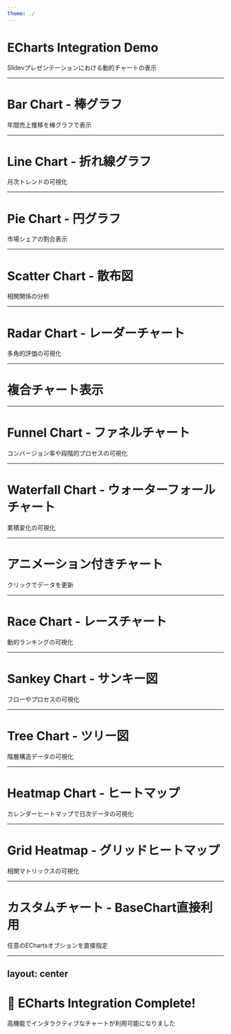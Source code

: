 ```yaml
---
theme: ./
---
```


# ECharts Integration Demo

Slidevプレゼンテーションにおける動的チャートの表示

---

# Bar Chart - 棒グラフ

年間売上推移を棒グラフで表示

<div class="h-80">
  <BarChart
    :key="$slidev.nav.currentPage"
    title="年間売上推移"
    :labels="['2021年', '2022年', '2023年', '2024年']"
    :series="[
      { name: '製品A', data: [120, 200, 150, 180] },
      { name: '製品B', data: [80, 90, 110, 140] },
      { name: '製品C', data: [60, 70, 85, 95] }
    ]"
    x-axis-name="年度"
    y-axis-name="売上（百万円）"
  />
</div>

---

# Line Chart - 折れ線グラフ

月次トレンドの可視化

<div class="h-80">
  <LineChart
    :key="$slidev.nav.currentPage"
    title="月次アクセス数推移"
    :labels="['1月', '2月', '3月', '4月', '5月', '6月']"
    :series="[
      { 
        name: 'ページビュー', 
        data: [1200, 1320, 1010, 1340, 900, 2300],
        smooth: true
      },
      { 
        name: 'ユニークユーザー', 
        data: [820, 932, 901, 934, 1290, 1330],
        smooth: true,
        areaStyle: {}
      }
    ]"
    x-axis-name="月"
    y-axis-name="アクセス数"
  />
</div>

---

# Pie Chart - 円グラフ

市場シェアの割合表示

<div class="h-80">
  <PieChart
    :key="$slidev.nav.currentPage"
    title="市場シェア分析"
    :data="[
      { value: 1048, name: 'Google' },
      { value: 735, name: 'Facebook' },
      { value: 580, name: 'Amazon' },
      { value: 484, name: 'Apple' },
      { value: 300, name: 'Microsoft' }
    ]"
  />
</div>

---

# Scatter Chart - 散布図

相関関係の分析

<div class="h-80">
  <ScatterChart
    :key="$slidev.nav.currentPage"
    title="価格と満足度の相関"
    :series="[
      {
        name: '製品グループA',
        data: [[10.0, 8.04], [8.07, 6.95], [13.0, 7.58], [9.05, 8.81], [11.0, 8.33], [14.0, 7.66], [13.4, 6.81], [10.0, 6.33], [14.0, 8.96], [12.5, 6.82]]
      },
      {
        name: '製品グループB',
        data: [[10.0, 9.14], [8.07, 8.14], [13.0, 8.74], [9.05, 8.77], [11.0, 9.26], [14.0, 8.10], [13.4, 8.13], [10.0, 7.26], [14.0, 9.42], [12.5, 8.27]]
      }
    ]"
    x-axis-name="価格（千円）"
    y-axis-name="満足度スコア"
  />
</div>

---

# Radar Chart - レーダーチャート

多角的評価の可視化

<div class="h-80">
  <RadarChart
    :key="$slidev.nav.currentPage"
    title="スキル評価"
    :indicators="[
      { name: 'JavaScript', max: 100 },
      { name: 'TypeScript', max: 100 },
      { name: 'Vue.js', max: 100 },
      { name: 'React', max: 100 },
      { name: 'Node.js', max: 100 },
      { name: 'Python', max: 100 }
    ]"
    :data="[
      { 
        name: '現在のスキル', 
        value: [85, 90, 95, 70, 80, 60],
        areaStyle: { opacity: 0.5 }
      },
      { 
        name: '目標スキル', 
        value: [95, 95, 100, 85, 90, 80],
        areaStyle: { opacity: 0.3 }
      }
    ]"
  />
</div>

---

# 複合チャート表示

<div class="grid grid-cols-2 gap-4">
  <div class="h-64">
    <BarChart
      :key="$slidev.nav.currentPage"
      title="四半期売上"
      :labels="['Q1', 'Q2', 'Q3', 'Q4']"
      :series="[
        { name: '2023', data: [120, 132, 101, 134] },
        { name: '2024', data: [145, 162, 143, 178] }
      ]"
    />
  </div>
  <div class="h-64">
    <PieChart
      :key="$slidev.nav.currentPage + '_pie'"
      title="売上内訳"
      :data="[
        { value: 335, name: '直販' },
        { value: 310, name: '代理店' },
        { value: 234, name: 'オンライン' },
        { value: 135, name: 'その他' }
      ]"
      :show-legend="false"
    />
  </div>
</div>

---

# Funnel Chart - ファネルチャート

コンバージョン率や段階的プロセスの可視化

<div class="h-80">
  <FunnelChart
    :key="$slidev.nav.currentPage"
    title="コンバージョンファネル"
    :data="[
      { value: 100, name: '訪問' },
      { value: 80, name: 'クリック' },
      { value: 60, name: '閲覧' },
      { value: 40, name: '問い合わせ' },
      { value: 20, name: '購入' }
    ]"
    sort="descending"
  />
</div>

---

# Waterfall Chart - ウォーターフォールチャート

累積変化の可視化

<div class="h-80">
  <WaterfallChart
    :key="$slidev.nav.currentPage"
    title="月次収支の推移"
    :data="[
      { name: '期初残高', value: 1000, type: 'total' },
      { name: '売上1', value: 450 },
      { name: '売上2', value: 380 },
      { name: '経費1', value: -220, type: 'expense' },
      { name: '売上3', value: 300 },
      { name: '経費2', value: -180, type: 'expense' },
      { name: '売上4', value: 250 },
      { name: '経費3', value: -150, type: 'expense' }
    ]"
    :show-total="true"
  />
</div>

---

# アニメーション付きチャート

クリックでデータを更新

<div class="h-80" v-click>
  <LineChart
    title="動的データ更新"
    :labels="['Jan', 'Feb', 'Mar', 'Apr', 'May']"
    :series="[
      { 
        name: 'データセット', 
        data: $slidev.nav.clicks > 0 ? [100, 180, 140, 200, 160] : [50, 60, 55, 70, 65],
        smooth: true,
        areaStyle: { opacity: 0.3 }
      }
    ]"
  />
</div>

---

# Race Chart - レースチャート

動的ランキングの可視化

<div class="h-96">
  <RaceChart
    :key="$slidev.nav.currentPage"
    title="売上ランキングの推移"
    :data="[
      { 
        name: '製品A', 
        values: [
          { period: '2021年', value: 120 },
          { period: '2022年', value: 200 },
          { period: '2023年', value: 150 },
          { period: '2024年', value: 180 }
        ],
        color: '#5470c6'
      },
      { 
        name: '製品B', 
        values: [
          { period: '2021年', value: 80 },
          { period: '2022年', value: 90 },
          { period: '2023年', value: 110 },
          { period: '2024年', value: 140 }
        ],
        color: '#91cc75'
      },
      { 
        name: '製品C', 
        values: [
          { period: '2021年', value: 60 },
          { period: '2022年', value: 70 },
          { period: '2023年', value: 85 },
          { period: '2024年', value: 195 }
        ],
        color: '#fac858'
      },
      { 
        name: '製品D', 
        values: [
          { period: '2021年', value: 90 },
          { period: '2022年', value: 100 },
          { period: '2023年', value: 120 },
          { period: '2024年', value: 150 }
        ],
        color: '#ee6666'
      },
      { 
        name: '製品E', 
        values: [
          { period: '2021年', value: 50 },
          { period: '2022年', value: 180 },
          { period: '2023年', value: 160 },
          { period: '2024年', value: 170 }
        ],
        color: '#73c0de'
      }
    ]"
    unit="百万円"
    :max-bars="5"
    :update-frequency="1500"
    :auto-play="true"
  />
</div>

---

# Sankey Chart - サンキー図

フローやプロセスの可視化

<div class="h-80">
  <SankeyChart
    :key="$slidev.nav.currentPage"
    title="エネルギーフロー"
    :nodes="[
      { name: '石炭' },
      { name: '天然ガス' },
      { name: '原子力' },
      { name: '再生可能' },
      { name: '火力発電' },
      { name: '原子力発電' },
      { name: '再生可能発電' },
      { name: '産業' },
      { name: '家庭' },
      { name: '商業' },
      { name: '輸送' }
    ]"
    :links="[
      { source: '石炭', target: '火力発電', value: 150 },
      { source: '天然ガス', target: '火力発電', value: 120 },
      { source: '原子力', target: '原子力発電', value: 100 },
      { source: '再生可能', target: '再生可能発電', value: 80 },
      { source: '火力発電', target: '産業', value: 130 },
      { source: '火力発電', target: '家庭', value: 70 },
      { source: '火力発電', target: '商業', value: 40 },
      { source: '火力発電', target: '輸送', value: 30 },
      { source: '原子力発電', target: '産業', value: 40 },
      { source: '原子力発電', target: '家庭', value: 30 },
      { source: '原子力発電', target: '商業', value: 30 },
      { source: '再生可能発電', target: '産業', value: 30 },
      { source: '再生可能発電', target: '家庭', value: 30 },
      { source: '再生可能発電', target: '商業', value: 20 }
    ]"
    orient="horizontal"
    :node-width="20"
    :node-gap="8"
  />
</div>

---

# Tree Chart - ツリー図

階層構造データの可視化

<div class="h-96">
  <TreeChart
    :key="$slidev.nav.currentPage"
    title="ファイル構造"
    :data="{
      name: 'flare',
      children: [
        {
          name: 'data',
          children: [
            {
              name: 'converters',
              children: [
                { name: 'Converters', value: 721 },
                { name: 'DelimitedTextConverter', value: 4294 }
              ]
            },
            {
              name: 'DataUtil',
              value: 3322
            }
          ]
        },
        {
          name: 'display',
          children: [
            { name: 'DirtySprite', value: 8833 },
            { name: 'LineSprite', value: 1732 },
            { name: 'RectSprite', value: 3623 }
          ]
        },
        {
          name: 'flex',
          children: [{ name: 'FlareVis', value: 4116 }]
        },
        {
          name: 'query',
          children: [
            { name: 'AggregateExpression', value: 1616 },
            { name: 'And', value: 1027 },
            { name: 'Arithmetic', value: 3891 },
            { name: 'Average', value: 891 },
            { name: 'BinaryExpression', value: 2893 },
            { name: 'Comparison', value: 5103 },
            { name: 'CompositeExpression', value: 3677 },
            { name: 'Count', value: 781 },
            { name: 'DateUtil', value: 4141 },
            { name: 'Distinct', value: 933 },
            {
              name: 'methods',
              children: [
                { name: 'add', value: 593 },
                { name: 'and', value: 330 },
                { name: 'average', value: 287 },
                { name: 'count', value: 277 },
                { name: 'distinct', value: 292 },
                { name: 'div', value: 595 },
                { name: 'eq', value: 594 },
                { name: 'fn', value: 460 }
              ]
            },
            { name: 'Query', value: 13896 },
            { name: 'Range', value: 1594 },
            { name: 'StringUtil', value: 4130 },
            { name: 'Variable', value: 1124 }
          ]
        },
        {
          name: 'scale',
          children: [
            { name: 'IScaleMap', value: 2105 },
            { name: 'LinearScale', value: 1316 },
            { name: 'LogScale', value: 3151 },
            { name: 'OrdinalScale', value: 3770 },
            { name: 'Scale', value: 4268 }
          ]
        }
      ]
    }"
    orient="LR"
    :expand-and-collapse="true"
    :initial-tree-depth="3"
    edge-shape="polyline"
    edge-fork-position="63%"
  />
</div>

---

# Heatmap Chart - ヒートマップ

カレンダーヒートマップで日次データの可視化

<div class="h-96">
  <HeatmapChart
    :key="$slidev.nav.currentPage"
    title="Daily Step Count - 2024"
    type="calendar"
    :year="2024"
    :min="0"
    :max="10000"
    :generate-random-data="true"
    :color-steps="5"
  />
</div>

---

# Grid Heatmap - グリッドヒートマップ

相関マトリックスの可視化

<div class="h-80">
  <HeatmapChart
    :key="$slidev.nav.currentPage"
    title="相関マトリックス"
    type="grid"
    :x-labels="['月', '火', '水', '木', '金', '土', '日']"
    :y-labels="['朝', '昼', '夕', '夜']"
    :data="[
      [0, 0, 50], [1, 0, 120], [2, 0, 90], [3, 0, 70], [4, 0, 110], [5, 0, 130], [6, 0, 85],
      [0, 1, 130], [1, 1, 150], [2, 1, 200], [3, 1, 180], [4, 1, 220], [5, 1, 170], [6, 1, 140],
      [0, 2, 80], [1, 2, 100], [2, 2, 90], [3, 2, 110], [4, 2, 95], [5, 2, 120], [6, 2, 105],
      [0, 3, 60], [1, 3, 70], [2, 3, 75], [3, 3, 65], [4, 3, 55], [5, 3, 80], [6, 3, 90]
    ]"
    :min="0"
    :max="250"
    orientation="horizontal"
  />
</div>

---

# カスタムチャート - BaseChart直接利用

任意のEChartsオプションを直接指定

<div class="h-80">
  <BaseChart
    :key="$slidev.nav.currentPage"
    :option="{
      title: { text: 'カスタム3Dパイチャート', left: 'center' },
      tooltip: { trigger: 'item' },
      series: [{
        type: 'pie',
        radius: ['40%', '70%'],
        roseType: 'area',
        itemStyle: {
          borderRadius: 8,
          borderColor: '#fff',
          borderWidth: 2
        },
        data: [
          { value: 40, name: 'rose 1' },
          { value: 38, name: 'rose 2' },
          { value: 32, name: 'rose 3' },
          { value: 30, name: 'rose 4' },
          { value: 28, name: 'rose 5' },
          { value: 26, name: 'rose 6' },
          { value: 22, name: 'rose 7' },
          { value: 18, name: 'rose 8' }
        ]
      }]
    }"
  />
</div>

---
layout: center
---

# 🎉 ECharts Integration Complete!

高機能でインタラクティブなチャートが利用可能になりました

<script setup>
import { BarChart, LineChart, PieChart, ScatterChart, RadarChart, FunnelChart, WaterfallChart, RaceChart, SankeyChart, TreeChart, HeatmapChart, BaseChart } from './components/charts';
</script>